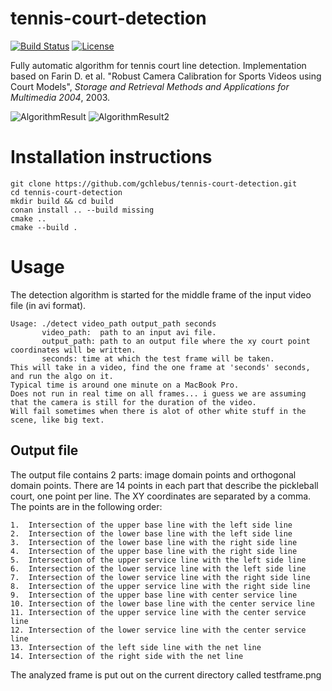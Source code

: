 # tennis-court-detection
[![Build
Status](https://travis-ci.com/gchlebus/tennis-court-detection.svg?branch=master)](https://travis-ci.com/gchlebus/tennis-court-detection)
[![License](https://img.shields.io/badge/License-BSD%203--Clause-blue.svg)](https://opensource.org/licenses/BSD-3-Clause)

Fully automatic algorithm for tennis court line detection. Implementation based on Farin
D. et al. "Robust Camera Calibration for Sports Videos using Court Models", *Storage and
Retrieval Methods and Applications for Multimedia 2004*, 2003.

![AlgorithmResult](tennis-court-detection.png)
![AlgorithmResult2](pickleball-court-detection.png)

# Installation instructions

```
git clone https://github.com/gchlebus/tennis-court-detection.git
cd tennis-court-detection
mkdir build && cd build
conan install .. --build missing
cmake ..
cmake --build .
```

# Usage

The detection algorithm is started for the middle frame of the input video file (in avi
format).

```
Usage: ./detect video_path output_path seconds
       video_path:  path to an input avi file.
       output_path: path to an output file where the xy court point coordinates will be written.
       seconds: time at which the test frame will be taken.  
This will take in a video, find the one frame at 'seconds' seconds, and run the algo on it.
Typical time is around one minute on a MacBook Pro.
Does not run in real time on all frames... i guess we are assuming that the camera is still for the duration of the video.
Will fail sometimes when there is alot of other white stuff in the scene, like big text.

```

## Output file

The output file contains 2 parts: image domain points and orthogonal domain points.  There are 14 points in each part that describe the pickleball court, one point per line. The XY coordinates are separated by a comma.  The points are in the following order:

```
1.  Intersection of the upper base line with the left side line
2.  Intersection of the lower base line with the left side line
3.  Intersection of the lower base line with the right side line
4.  Intersection of the upper base line with the right side line
5.  Intersection of the upper service line with the left side line
6.  Intersection of the lower service line with the left side line
7.  Intersection of the lower service line with the right side line
8.  Intersection of the upper service line with the right side line
9.  Intersection of the upper base line with center service line
10. Intersection of the lower base line with the center service line
11. Intersection of the upper service line with the center service line
12. Intersection of the lower service line with the center service line
13. Intersection of the left side line with the net line
14. Intersection of the right side with the net line
```
The analyzed frame is put out on the current directory called testframe.png
